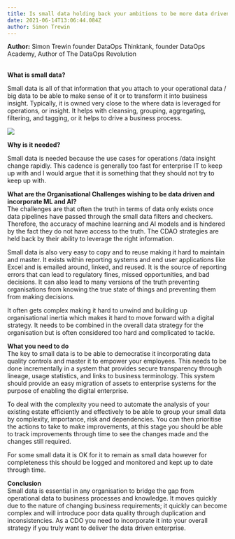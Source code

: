 ```yaml
---
title: Is small data holding back your ambitions to be more data driven?
date: 2021-06-14T13:06:44.084Z
author: Simon Trewin
---
```

**Author:**  Simon Trewin founder DataOps Thinktank, founder DataOps Academy, Author of The DataOps Revolution

**\
What is small data?**

Small data is all of that information that you attach to your operational data / big data to be able to make sense of it or to transform it into business insight. Typically, it is owned very close to the where data is leveraged for operations, or insight. It helps with cleansing, grouping, aggregating, filtering, and tagging, or it helps to drive a business process.

![](img/small-data-description-2.png)

**Why is it needed?**

Small data is needed because the use cases for operations /data insight change rapidly. This cadence is generally too fast for enterprise IT to keep up with and I would argue that it is something that they should not try to keep up with.

**What are the Organisational Challenges wishing to be data driven and incorporate ML and AI?**\
The challenges are that often the truth in terms of data only exists once data pipelines have passed through the small data filters and checkers. Therefore, the accuracy of machine learning and AI models and is hindered by the fact they do not have access to the truth. The CDAO strategies are held back by their ability to leverage the right information.

Small data is also very easy to copy and to reuse making it hard to maintain and master. It exists within reporting systems and end user applications like Excel and is emailed around, linked, and reused. It is the source of reporting errors that can lead to regulatory fines, missed opportunities, and bad decisions. It can also lead to many versions of the truth preventing organisations from knowing the true state of things and preventing them from making decisions.

It often gets complex making it hard to unwind and building up organisational inertia which makes it hard to move forward with a digital strategy. It needs to be combined in the overall data strategy for the organisation but is often considered too hard and complicated to tackle.

**What you need to do**\
The key to small data is to be able to democratise it incorporating data quality controls and master it to empower your employees. This needs to be done incrementally in a system that provides secure transparency through lineage, usage statistics, and links to business terminology. This system should provide an easy migration of assets to enterprise systems for the purpose of enabling the digital enterprise.

To deal with the complexity you need to automate the analysis of your existing estate efficiently and effectively to be able to group your small data by complexity, importance, risk and dependencies. You can then prioritise the actions to take to make improvements, at this stage you should be able to track improvements through time to see the changes made and the changes still required.

For some small data it is OK for it to remain as small data however for completeness this should be logged and monitored and kept up to date through time.

**Conclusion**\
Small data is essential in any organisation to bridge the gap from operational data to business processes and knowledge. It moves quickly due to the nature of changing business requirements; it quickly can become complex and will introduce poor data quality through duplication and inconsistencies. As a CDO you need to incorporate it into your overall strategy if you truly want to deliver the data driven enterprise.